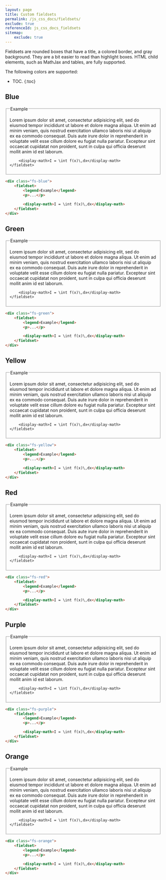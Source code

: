 ```yaml
---
layout: page
title: Custom fieldsets
permalink: /js_css_docs/fieldsets/
exclude: true
referenceId: js_css_docs_fieldsets
sitemap:
    exclude: true
---
```


Fieldsets are rounded boxes that have a title, a colored border, and gray background. They are a bit easier to read than highlight boxes. HTML child elements, such as MathJax and tables, are fully supported.

The following colors are supported:
* TOC.
{:toc}

## Blue

<div class="fs-blue">
    <fieldset>
        <legend>Example</legend>
        <p>Lorem ipsum dolor sit amet, consectetur adipisicing elit, sed do eiusmod
        tempor incididunt ut labore et dolore magna aliqua. Ut enim ad minim veniam,
        quis nostrud exercitation ullamco laboris nisi ut aliquip ex ea commodo
        consequat. Duis aute irure dolor in reprehenderit in voluptate velit esse
        cillum dolore eu fugiat nulla pariatur. Excepteur sint occaecat cupidatat non
        proident, sunt in culpa qui officia deserunt mollit anim id est laborum.</p>

        <display-math>I = \int f(x)\,dx</display-math>
    </fieldset>
</div>

```html
<div class="fs-blue">
    <fieldset>
        <legend>Example</legend>
        <p>...</p>

        <display-math>I = \int f(x)\,dx</display-math>
    </fieldset>
</div>
```

## Green

<div class="fs-green">
    <fieldset>
        <legend>Example</legend>
        <p>Lorem ipsum dolor sit amet, consectetur adipisicing elit, sed do eiusmod
        tempor incididunt ut labore et dolore magna aliqua. Ut enim ad minim veniam,
        quis nostrud exercitation ullamco laboris nisi ut aliquip ex ea commodo
        consequat. Duis aute irure dolor in reprehenderit in voluptate velit esse
        cillum dolore eu fugiat nulla pariatur. Excepteur sint occaecat cupidatat non
        proident, sunt in culpa qui officia deserunt mollit anim id est laborum.</p>

        <display-math>I = \int f(x)\,dx</display-math>
    </fieldset>
</div>

```html
<div class="fs-green">
    <fieldset>
        <legend>Example</legend>
        <p>...</p>

        <display-math>I = \int f(x)\,dx</display-math>
    </fieldset>
</div>
```

## Yellow

<div class="fs-yellow">
    <fieldset>
        <legend>Example</legend>
        <p>Lorem ipsum dolor sit amet, consectetur adipisicing elit, sed do eiusmod
        tempor incididunt ut labore et dolore magna aliqua. Ut enim ad minim veniam,
        quis nostrud exercitation ullamco laboris nisi ut aliquip ex ea commodo
        consequat. Duis aute irure dolor in reprehenderit in voluptate velit esse
        cillum dolore eu fugiat nulla pariatur. Excepteur sint occaecat cupidatat non
        proident, sunt in culpa qui officia deserunt mollit anim id est laborum.</p>

        <display-math>I = \int f(x)\,dx</display-math>
    </fieldset>
</div>

```html
<div class="fs-yellow">
    <fieldset>
        <legend>Example</legend>
        <p>...</p>

        <display-math>I = \int f(x)\,dx</display-math>
    </fieldset>
</div>
```

## Red

<div class="fs-red">
    <fieldset>
        <legend>Example</legend>
        <p>Lorem ipsum dolor sit amet, consectetur adipisicing elit, sed do eiusmod
        tempor incididunt ut labore et dolore magna aliqua. Ut enim ad minim veniam,
        quis nostrud exercitation ullamco laboris nisi ut aliquip ex ea commodo
        consequat. Duis aute irure dolor in reprehenderit in voluptate velit esse
        cillum dolore eu fugiat nulla pariatur. Excepteur sint occaecat cupidatat non
        proident, sunt in culpa qui officia deserunt mollit anim id est laborum.</p>

        <display-math>I = \int f(x)\,dx</display-math>
    </fieldset>
</div>

```html
<div class="fs-red">
    <fieldset>
        <legend>Example</legend>
        <p>...</p>

        <display-math>I = \int f(x)\,dx</display-math>
    </fieldset>
</div>
```

## Purple

<div class="fs-purple">
    <fieldset>
        <legend>Example</legend>
        <p>Lorem ipsum dolor sit amet, consectetur adipisicing elit, sed do eiusmod
        tempor incididunt ut labore et dolore magna aliqua. Ut enim ad minim veniam,
        quis nostrud exercitation ullamco laboris nisi ut aliquip ex ea commodo
        consequat. Duis aute irure dolor in reprehenderit in voluptate velit esse
        cillum dolore eu fugiat nulla pariatur. Excepteur sint occaecat cupidatat non
        proident, sunt in culpa qui officia deserunt mollit anim id est laborum.</p>

        <display-math>I = \int f(x)\,dx</display-math>
    </fieldset>
</div>

```html
<div class="fs-purple">
    <fieldset>
        <legend>Example</legend>
        <p>...</p>

        <display-math>I = \int f(x)\,dx</display-math>
    </fieldset>
</div>
```

## Orange

<div class="fs-orange">
    <fieldset>
        <legend>Example</legend>
        <p>Lorem ipsum dolor sit amet, consectetur adipisicing elit, sed do eiusmod
        tempor incididunt ut labore et dolore magna aliqua. Ut enim ad minim veniam,
        quis nostrud exercitation ullamco laboris nisi ut aliquip ex ea commodo
        consequat. Duis aute irure dolor in reprehenderit in voluptate velit esse
        cillum dolore eu fugiat nulla pariatur. Excepteur sint occaecat cupidatat non
        proident, sunt in culpa qui officia deserunt mollit anim id est laborum.</p>

        <display-math>I = \int f(x)\,dx</display-math>
    </fieldset>
</div>

```html
<div class="fs-orange">
    <fieldset>
        <legend>Example</legend>
        <p>...</p>

        <display-math>I = \int f(x)\,dx</display-math>
    </fieldset>
</div>
```

